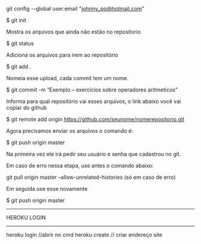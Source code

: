 git config --global user.email "johnny_po@hotmail.com"

$ git init

Mostra os arquivos que ainda não estão no repositorio

$ git status

Adiciona os arquivos para irem ao repositório

$ git add .

Nomeia esse upload, cada commit tem um nome.

$ git commit -m “Exemplo – exercícios sobre operadores aritmeticos”

Informa para qual repositório vai esses arquivos, o link abaixo você vai copiar do github

$ git remote add origin https://github.com/seunome/nomerepositorio.git

Agora precisamos enviar os arquivos o comando é:

$ git push origin master

Na primeira vez ele irá pedir seu usuário e senha que cadastrou no git.

Em caso de erro nessa etapa, use antes o comando abaixo:

git pull origin master –allow-unrelated-histories (só em caso de erro)

Em seguida use esse novamente

$ git push origin master

************************************
HEROKU LOGIN
*************************************
heroku login //abrir no cmd
heroku create // criar endereço site

